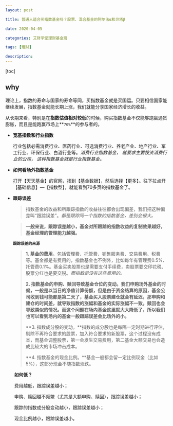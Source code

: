 ```yaml
---
layout: post

title: 普通人适合买指数基金吗？股票、混合基金的阿尔法α和贝塔β

date: 2020-04-05

categories: 艾财学堂理财基金班

tags: [理财]

description:  
---
```


[toc]

## why

理论上，指数的寿命与国家的寿命等同，买指数基金就是买国运。只要相信国家能继续发展，指数基金就能长期上涨，我们就能分享国家经济增长的收益。

从长期来看，特别是在**指数估值相对较低**的时候，购买指数基金不仅能够跑赢通货膨胀，而且是能跑赢市场上**`70%`**的参与者的。

- **宽基指数和行业指数**

  行业包括必需消费行业、医药行业、可选消费行业、养老产业、地产行业、军工行业、环保行业、白酒行业等。*消费行业指数基金， 就要求主要投资消费行业的公司， 这种指数基金就是行业指数基金。*

- **如何看场外指数基金**

  打开【天天基金】的官网，找到【基金数据】，然后选择【更多】。往下拉点开【基础信息】—【指数型】，就能看到70多页的指数基金了。

- **跟踪误差**

  > 指数基金的收益和所跟踪指数的收益往往都会出现偏差，我们把这种偏差叫“跟踪误差”。*都是跟踪同一个指数的指数基金，差别会很大。*

  > **一般来说，跟踪误差越小，基金对所跟踪的指数收益的复制效果越好，基金经理的管理能力越强。**

  **`跟踪误差的来源`**

  > **1. 基金的费用**。包括管理费、托管费、销售服务费、交易费用、税费等。基金都是有费用的，指数基金也不例外，比如每年有管理费0.5%、托管费0.1%。基金买卖股票也是需要支付手续费，卖股票要交印花税、股票分红也是要交税。*而指数是没有这些费用的。*
  >
  > **2. 指数基金的申购、赎回导致基金仓位的变动。**我们申购场外基金的时候，一般是以当日的净值计算份额，但是由于资金结算的原因，基金公司收到钱可能都是第二天了，基金买入股票建仓就会有延迟，那申购和建仓的时间差，就导致指数的涨幅和基金的实际涨幅不一致。赎回也会导致类似的情况。而这个问题在场内基金这里就大大降低了，所以我们也可以看到**场内的基金一般跟踪误差会比场外的小。**
  >
  > **3. 指数成分股的变动。**指数的成分股也是每隔一定时期进行评估，剔除不再符合要求的股票，加入符合要求的新股票，这个过程没有成本，而基金调整股票，第一会发生交易费用，第二基金大额交易也会造成比较大的市场冲击成本。
  >
  > **4. 指数基金的现金比例。**基金一般都会留一定比例现金（比如5%），这部分现金不随指数涨跌。

  ​	**如何低？**

  ​	费用越低，跟踪误差越小；

  ​	申购、赎回越不频繁（尤其是大额申购、赎回），跟踪误差越小；

  ​	跟踪的指数成分股变动越小，跟踪误差越小；

  ​	现金比例越小，跟踪误差越小。

